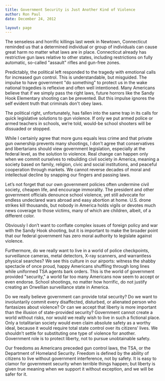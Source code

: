 ```yaml
---
title: Government Security is Just Another Kind of Violence
author: Ron Paul
date: December 24, 2012

layout: page
---
```


The senseless and horrific killings last week in Newtown, Connecticut reminded
us that a determined individual or group of individuals can cause great harm no
matter what laws are in place.  Connecticut already has restrictive gun laws
relative to other states, including restrictions on fully automatic, so-called
"assault" rifles and gun-free zones. 

Predictably, the political left responded to the tragedy with emotional calls
for increased gun control.  This is understandable, but misguided. The impulse
to have government "do something" to protect us in the wake national tragedies
is reflexive and often well intentioned.  Many Americans believe that if we
simply pass the right laws, future horrors like the Sandy Hook Elementary
shooting can be prevented.  But this impulse ignores the self evident truth
that criminals don't obey laws.   

The political right, unfortunately, has fallen into the same trap in its calls
for quick legislative solutions to gun violence.  If only we put armed police
or armed teachers in schools, we’re told, would-be school shooters will be
dissuaded or stopped. 

While I certainly agree that more guns equals less crime and that private gun
ownership prevents many shootings, I don’t agree that conservatives and
libertarians should view government legislation, especially at the federal
level, as the solution to violence.  Real change can happen only when we commit
ourselves to rebuilding civil society in America, meaning a society based on
family, religion, civic and social institutions, and peaceful cooperation
through markets.  We cannot reverse decades of moral and intellectual decline
by snapping our fingers and passing laws. 

Let’s not forget that our own government policies often undermine civil
society, cheapen life, and encourage immorality.  The president and other
government officials denounce school violence, yet still advocate for endless
undeclared wars abroad and easy abortion at home.  U.S. drone strikes kill
thousands, but nobody in America holds vigils or devotes much news coverage to
those victims, many of which are children, albeit, of a different color.

Obviously I don’t want to conflate complex issues of foreign policy and war
with the Sandy Hook shooting, but it is important to make the broader point
that our federal government has zero moral authority to legislate against
violence.

Furthermore, do we really want to live in a world of police checkpoints,
surveillance cameras, metal detectors, X-ray scanners, and warrantless physical
searches?  We see this culture in our airports: witness the shabby spectacle of
once proud, happy Americans shuffling through long lines while uniformed TSA
agents bark orders.  This is the world of government provided "security," a
world far too many Americans now seem to accept or even endorse.  School
shootings, no matter how horrific, do not justify creating an Orwellian
surveillance state in America.

Do we really believe government can provide total security?  Do we want to
involuntarily commit every disaffected, disturbed, or alienated person who
fantasizes about violence?  Or can we accept that liberty is more important
than the illusion of state-provided security? Government cannot create a world
without risks, nor would we really wish to live in such a fictional place.
Only a totalitarian society would even claim absolute safety as a worthy ideal,
because it would require total state control over its citizens’ lives.  We
shouldn’t settle for substituting one type of violence for another.
Government role is to protect liberty, not to pursue unobtainable safety.

Our freedoms as Americans preceded gun control laws, the TSA, or the Department
of Homeland Security.  Freedom is defined by the ability of citizens to live
without government interference, not by safety. It is easy to clamor for
government security when terrible things happen; but liberty is given true
meaning when we support it without exception, and we will be safer for it.
